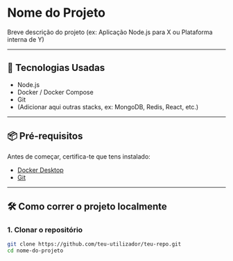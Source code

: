 # Nome do Projeto

Breve descrição do projeto (ex: Aplicação Node.js para X ou Plataforma interna de Y)

---

## 🚀 Tecnologias Usadas

- Node.js
- Docker / Docker Compose
- Git
- (Adicionar aqui outras stacks, ex: MongoDB, Redis, React, etc.)

---

## 📦 Pré-requisitos

Antes de começar, certifica-te que tens instalado:

- [Docker Desktop](https://www.docker.com/products/docker-desktop)
- [Git](https://git-scm.com)

---

## 🛠️ Como correr o projeto localmente

### 1. Clonar o repositório

```bash
git clone https://github.com/teu-utilizador/teu-repo.git
cd nome-do-projeto

